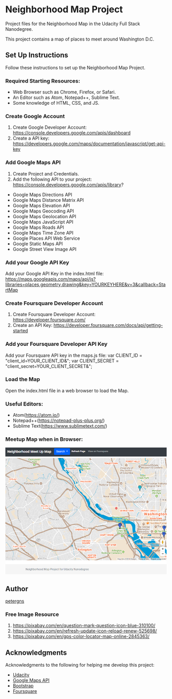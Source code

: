 Neighborhood Map Project
====================
Project files for the Neighborhood Map in the Udacity Full Stack Nanodegree.

This project contains a map of places to meet around Washington D.C.

## Set Up Instructions

Follow these instructions to set up the Neighborhood Map Project.

### Required Starting Resources:
* Web Browser such as Chrome, Firefox, or Safari.
* An Editor such as Atom, Notepad++, Sublime Text.
* Some knowledge of HTML, CSS, and JS.

### Create Google Account

1. Create Google Developer Account: https://console.developers.google.com/apis/dashboard
2. Create a API key: https://developers.google.com/maps/documentation/javascript/get-api-key

### Add Google Maps API
1. Create Project and Credentials.
2. Add the following API to your project: https://console.developers.google.com/apis/library?
* Google Maps Directions API
* Google Maps Distance Matrix API
* Google Maps Elevation API
* Google Maps Geocoding API
* Google Maps Geolocation API
* Google Maps JavaScript API
* Google Maps Roads API
* Google Maps Time Zone API
* Google Places API Web Service
* Google Static Maps API
* Google Street View Image API

### Add your Google API Key
Add your Google API Key in the index.html file:
https://maps.googleapis.com/maps/api/js?libraries=places,geometry,drawing&key=YOURKEYHERE&v=3&callback=StartMap

### Create Foursquare Developer Account
1. Create Foursquare Developer Account: https://developer.foursquare.com/
2. Create an API Key: https://developer.foursquare.com/docs/api/getting-started

### Add your Foursquare Developer API Key
Add your Foursquare API  key in the maps.js file:
var CLIENT_ID = "client_id=YOUR_CLIENT_ID&";
var CLIENT_SECRET = "client_secret=YOUR_CLIENT_SECRET&";

### Load the Map
Open the index.html file in a web browser to load the Map.

### Useful Editors:
* Atom(https://atom.io/)
* Notepad++(https://notepad-plus-plus.org/)
* Sublime Text(https://www.sublimetext.com/)

### Meetup Map when in Browser:
![Image of Output](https://raw.githubusercontent.com/petergns/neighborhood-map-project/master/img/map-example-1.PNG)

## Author
[petergns](https://github.com/petergns)

### Free Image Resource
1. https://pixabay.com/en/question-mark-question-icon-blue-310100/
2. https://pixabay.com/en/refresh-update-icon-reload-renew-525698/
3. https://pixabay.com/en/gps-color-locator-map-online-2845363/

## Acknowledgments
Acknowledgments to the following for helping me develop this project:
* [Udacity](https://www.udacity.com/)
* [Google Maps API](https://developers.google.com/maps/documentation/javascript/)
* [Bootstrap](https://getbootstrap.com/)
* [Foursquare](https://foursquare.com/)
